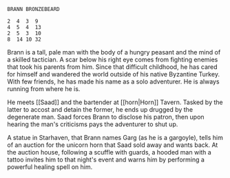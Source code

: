 ```
BRANN BRONZEBEARD

2  4  3  9
4  5  4  13
2  5  3  10
8  14 10 32
```

Brann is a tall, pale man with the body of a hungry peasant and the mind of a skilled tactician. A scar below his right eye comes from fighting enemies that took his parents from him. Since that difficult childhood, he has cared for himself and wandered the world outside of his native Byzantine Turkey. With few friends, he has made his name as a solo adventurer. He is always running from where he is.

He meets [[Saad]] and the bartender at [[horn|Horn]] Tavern. Tasked by the latter to accost and detain the former, he ends up drugged by the degenerate man. Saad forces Brann to disclose his patron, then upon hearing the man's criticisms pays the adventurer to shut up.

A statue in Starhaven, that Brann names Garg (as he is a gargoyle), tells him of an auction for the unicorn horn that Saad sold away and wants back. At the auction house, following a scuffle with guards, a hooded man with a tattoo invites him to that night's event and warns him by performing a powerful healing spell on him.

